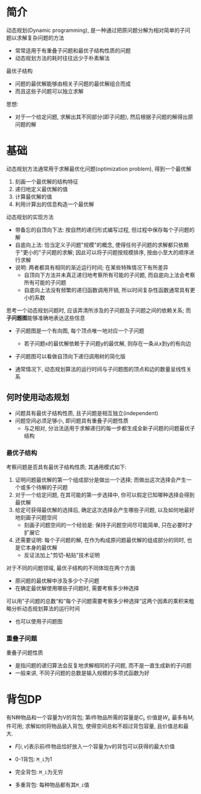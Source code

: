 # 简介

动态规划(Dynamic programming), 是一种通过把原问题分解为相对简单的子问题以求解复杂问题的方法

* 常常适用于有重叠子问题和最优子结构性质的问题
* 动态规划方法的耗时往往远少于朴素解法

最优子结构

* 问题的最优解能够由相关子问题的最优解组合而成
* 而且这些子问题可以独立求解

思想:

* 对于一个给定问题, 求解出其不同部分(即子问题), 然后根据子问题的解得出原问题的解 

# 基础

动态规划方法通常用于求解最优化问题(optimization problem), 得到一个最优解

1. 刻画一个最优解的结构特征
2. 递归地定义最优解的值
3. 计算最优解的值
4. 利用计算出的信息构造一个最优解

动态规划的实现方法

* 带备忘的自顶向下法: 按自然的递归形式编写过程, 但过程中保存每个子问题的解
* 自底向上法: 恰当定义子问题"规模"的概念, 使得任何子问题的求解都只依赖于"更小的"子问题的求解; 因此可以将子问题按规模排序, 按由小至大的顺序进行求解
* 说明: 两者都具有相同的渐近运行时间; 在某些特殊情况下有所差异
  * 自顶向下方法并未真正递归地考察所有可能的子问题, 而自底向上法会考察所有可能的子问题
  * 自底向上法没有频繁的递归函数调用开销, 所以时间复杂性函数通常具有更小的系数

思考一个动态规划问题时, 应该弄清所涉及的子问题及子问题之间的依赖关系; 而**子问题图**能够准确地表达这些信息

* 子问题图是一个有向图, 每个顶点唯一地对应一个子问题
  * 若子问题x的最优解依赖于子问题y的最优解, 则存在一条从x到y的有向边
* 子问题图可以看做自顶向下递归调用树的简化版

* 通常情况下, 动态规划算法的运行时间与子问题图的顶点和边的数量呈线性关系

## 何时使用动态规划

* 问题具有最优子结构性质, 且子问题是相互独立(independent)
* 问题空间必须足够小, 即问题具有重叠子问题性质
  * 与之相对, 分治法适用于求解递归的每一步都生成全新子问题的问题最优子结构

### 最优子结构

考察问题是否具有最优子结构性质; 其通用模式如下:

1. 证明问题最优解的第一个组成部分是做出一个选择; 而做出这次选择会产生一个或多个待解的子问题
2. 对于一个给定问题, 在其可能的第一步选择中, 你可以假定已知哪种选择会得到最优解
3. 给定可获得最优解的选择后, 确定这次选择会产生哪些子问题, 以及如何地最好地刻画子问题空间
   * 刻画子问题空间的一个经验是: 保持子问题空间尽可能简单, 只在必要时才扩展它
4. 还需要证明: 每个子问题的解, 在作为构成原问题最优解的组成部分的同时, 也是它本身的最优解
   * 反证法加上"剪切-粘贴"技术证明

对于不同的问题领域, 最优子结构的不同体现在两个方面

* 原问题的最优解中涉及多少个子问题
* 在确定最优解使用哪些子问题时, 需要考察多少种选择

可以用”子问题的总数“和”每个子问题需要考察多少种选择“这两个因素的乘积来粗略分析动态规划算法的运行时间

* 也可以使用子问题图

### 重叠子问题

重叠子问题性质

* 是指问题的递归算法会反复地求解相同的子问题, 而不是一直生成新的子问题
* 一般来讲, 不同子问题的总数是输入规模的多项式函数为好

# 背包DP

有N种物品和一个容量为V的背包; 第$i$件物品所需的容量是$C_i$, 价值是$W_i$, 最多有$M_i$件可用; 求解如何将物品装入背包, 使得空间总和不超过背包容量, 且价值总和最大.

* $F[i,v]$表示前$i$件物品恰好放入一个容量为v的背包可以获得的最大价值

* 0-1背包: `M_i`为1
* 完全背包: `M_i`为无穷
* 多重背包: 每种物品都有其`M_i`值